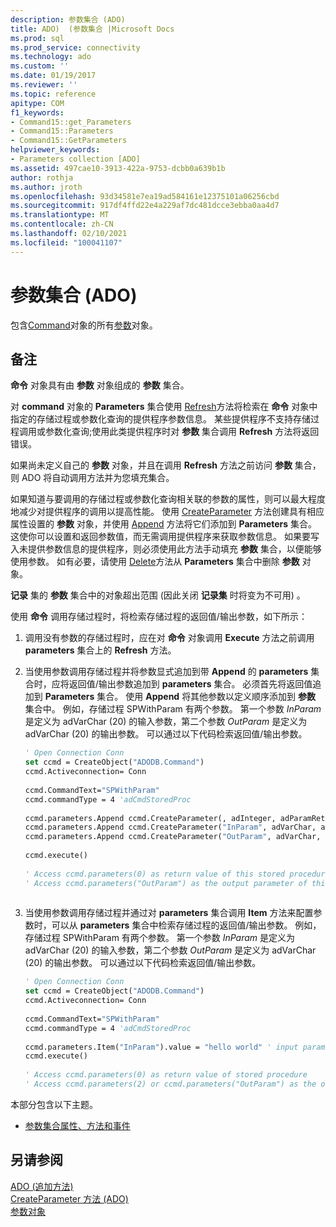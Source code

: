```yaml
---
description: 参数集合 (ADO)
title: ADO)  (参数集合 |Microsoft Docs
ms.prod: sql
ms.prod_service: connectivity
ms.technology: ado
ms.custom: ''
ms.date: 01/19/2017
ms.reviewer: ''
ms.topic: reference
apitype: COM
f1_keywords:
- Command15::get_Parameters
- Command15::Parameters
- Command15::GetParameters
helpviewer_keywords:
- Parameters collection [ADO]
ms.assetid: 497cae10-3913-422a-9753-dcbb0a639b1b
author: rothja
ms.author: jroth
ms.openlocfilehash: 93d34581e7ea19ad584161e12375101a06256cbd
ms.sourcegitcommit: 917df4ffd22e4a229af7dc481dcce3ebba0aa4d7
ms.translationtype: MT
ms.contentlocale: zh-CN
ms.lasthandoff: 02/10/2021
ms.locfileid: "100041107"
---
```

# <a name="parameters-collection-ado"></a>参数集合 (ADO)
包含[Command](./command-object-ado.md)对象的所有[参数](./parameter-object.md)对象。  
  
## <a name="remarks"></a>备注  
 **命令** 对象具有由 **参数** 对象组成的 **参数** 集合。  
  
 对 **command** 对象的 **Parameters** 集合使用 [Refresh](./refresh-method-ado.md)方法将检索在 **命令** 对象中指定的存储过程或参数化查询的提供程序参数信息。 某些提供程序不支持存储过程调用或参数化查询;使用此类提供程序时对 **参数** 集合调用 **Refresh** 方法将返回错误。  
  
 如果尚未定义自己的 **参数** 对象，并且在调用 **Refresh** 方法之前访问 **参数** 集合，则 ADO 将自动调用方法并为您填充集合。  
  
 如果知道与要调用的存储过程或参数化查询相关联的参数的属性，则可以最大程度地减少对提供程序的调用以提高性能。 使用 [CreateParameter](./createparameter-method-ado.md) 方法创建具有相应属性设置的 **参数** 对象，并使用 [Append](./append-method-ado.md) 方法将它们添加到 **Parameters** 集合。 这使你可以设置和返回参数值，而无需调用提供程序来获取参数信息。 如果要写入未提供参数信息的提供程序，则必须使用此方法手动填充 **参数** 集合，以便能够使用参数。 如有必要，请使用 [Delete](./delete-method-ado-parameters-collection.md)方法从 **Parameters** 集合中删除 **参数** 对象。  
  
 **记录** 集的 **参数** 集合中的对象超出范围 (因此关闭 **记录集** 时将变为不可用) 。  
  
 使用 **命令** 调用存储过程时，将检索存储过程的返回值/输出参数，如下所示：  
  
1.  调用没有参数的存储过程时，应在对 **命令** 对象调用 **Execute** 方法之前调用 **parameters** 集合上的 **Refresh** 方法。  
  
2.  当使用参数调用存储过程并将参数显式追加到带 **Append** 的 **parameters** 集合时，应将返回值/输出参数追加到 **parameters** 集合。 必须首先将返回值追加到 **Parameters** 集合。 使用 **Append** 将其他参数以定义顺序添加到 **参数** 集合中。 例如，存储过程 SPWithParam 有两个参数。 第一个参数 *InParam* 是定义为 adVarChar (20) 的输入参数，第二个参数 *OutParam* 是定义为 adVarChar (20) 的输出参数。 可以通过以下代码检索返回值/输出参数。  
  
    ```vb
    ' Open Connection Conn  
    set ccmd = CreateObject("ADODB.Command")  
    ccmd.Activeconnection= Conn  
  
    ccmd.CommandText="SPWithParam"  
    ccmd.commandType = 4 'adCmdStoredProc  
  
    ccmd.parameters.Append ccmd.CreateParameter(, adInteger, adParamReturnValue, , NULL)   ' return value  
    ccmd.parameters.Append ccmd.CreateParameter("InParam", adVarChar, adParamInput, 20, "hello world")   ' input parameter  
    ccmd.parameters.Append ccmd.CreateParameter("OutParam", adVarChar, adParamOutput, 20, NULL)   ' output parameter  
  
    ccmd.execute()  
  
    ' Access ccmd.parameters(0) as return value of this stored procedure  
    ' Access ccmd.parameters("OutParam") as the output parameter of this stored procedure.  
  
    ```  
  
3.  当使用参数调用存储过程并通过对 **parameters** 集合调用 **Item** 方法来配置参数时，可以从 **parameters** 集合中检索存储过程的返回值/输出参数。 例如，存储过程 SPWithParam 有两个参数。 第一个参数 *InParam* 是定义为 adVarChar (20) 的输入参数，第二个参数 *OutParam* 是定义为 adVarChar (20) 的输出参数。 可以通过以下代码检索返回值/输出参数。  
  
    ```vb
    ' Open Connection Conn  
    set ccmd = CreateObject("ADODB.Command")  
    ccmd.Activeconnection= Conn  
  
    ccmd.CommandText="SPWithParam"  
    ccmd.commandType = 4 'adCmdStoredProc  
  
    ccmd.parameters.Item("InParam").value = "hello world" ' input parameter  
    ccmd.execute()  
  
    ' Access ccmd.parameters(0) as return value of stored procedure  
    ' Access ccmd.parameters(2) or ccmd.parameters("OutParam") as the output parameter.  
    ```  
  
 本部分包含以下主题。  
  
-   [参数集合属性、方法和事件](./parameters-collection-properties-methods-and-events.md)  
  
## <a name="see-also"></a>另请参阅  
 [ADO (追加方法) ](./append-method-ado.md)   
 [CreateParameter 方法 (ADO) ](./createparameter-method-ado.md)   
 [参数对象](./parameter-object.md)